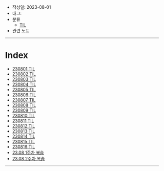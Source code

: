 - 작성일: 2023-08-01
- 태그: 
- 분류
    - [TIL](../TIL.md)
- 관련 노트

---

# Index

- [230801 TIL](230801%20TIL.md)
- [230802 TIL](230802%20TIL.md)
- [230803 TIL](230803%20TIL.md)
- [230804 TIL](230804%20TIL.md)
- [230805 TIL](230805%20TIL.md)
- [230806 TIL](230806%20TIL.md)
- [230807 TIL](230807%20TIL.md)
- [230808 TIL](230808%20TIL.md)
- [230809 TIL](230809%20TIL.md)
- [230810 TIL](230810%20TIL.md)
- [230811 TIL](230811%20TIL.md)
- [230812 TIL](230812%20TIL.md)
- [230813 TIL](230813%20TIL.md)
- [230814 TIL](230814%20TIL.md)
- [230815 TIL](230815%20TIL.md)
- [230816 TIL](230816%20TIL.md)
- [23.08 1주차 복습](23.08%201주차%20복습.md)
- [23.08 2주차 복습](23.08%202주차%20복습.md)

---
